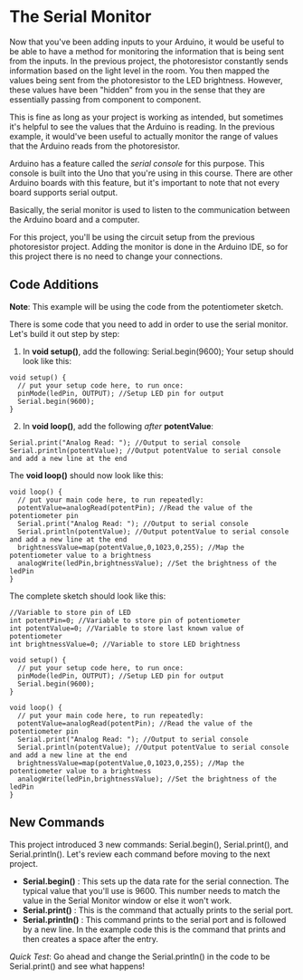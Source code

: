 # The Serial Monitor
Now that you've been adding inputs to your Arduino, it would be useful to be able to have a method for monitoring the information that is being sent from the inputs. In the previous project, the photoresistor constantly sends information based on the light level in the room. You then mapped the values being sent from the photoresistor to the LED brightness. However, these values have been "hidden" from you in the sense that they are essentially passing from component to component.

This is fine as long as your project is working as intended, but sometimes it's helpful to see the values that the Arduino is reading. In the previous example, it would've been useful to actually monitor the range of values that the Arduino reads from the photoresistor.

Arduino has a feature called the _serial console_ for this purpose. This console is built into the Uno that you're using in this course. There are other Arduino boards with this feature, but it's important to note that not every board supports serial output.

Basically, the serial monitor is used to listen to the  communication between the Arduino board and a computer.

For this project, you'll be using the circuit setup from the previous photoresistor project. Adding the monitor is done in the Arduino IDE, so for this project there is no need to change your connections.

## Code Additions

**Note**: This example will be using the code from the potentiometer sketch.

There is some code that you need to add in order to use the serial monitor. Let's build it out step by step:

1. In **void setup()**, add the following: Serial.begin(9600);
Your setup should look like this:
```arduino
void setup() {
  // put your setup code here, to run once:
  pinMode(ledPin, OUTPUT); //Setup LED pin for output
  Serial.begin(9600);
}
```
2. In **void loop()**, add the following _after_ **potentValue**:
```arduino
Serial.print("Analog Read: "); //Output to serial console
Serial.println(potentValue); //Output potentValue to serial console and add a new line at the end
```

The **void loop()** should now look like this:

```arduino
void loop() {
  // put your main code here, to run repeatedly:
  potentValue=analogRead(potentPin); //Read the value of the potentiometer pin
  Serial.print("Analog Read: "); //Output to serial console
  Serial.println(potentValue); //Output potentValue to serial console and add a new line at the end
  brightnessValue=map(potentValue,0,1023,0,255); //Map the potentiometer value to a brightness
  analogWrite(ledPin,brightnessValue); //Set the brightness of the ledPin   
}
```

The complete sketch should look like this:

```arduino
//Variable to store pin of LED
int potentPin=0; //Variable to store pin of potentiometer
int potentValue=0; //Variable to store last known value of potentiometer
int brightnessValue=0; //Variable to store LED brightness

void setup() {
  // put your setup code here, to run once:
  pinMode(ledPin, OUTPUT); //Setup LED pin for output
  Serial.begin(9600);
}

void loop() {
  // put your main code here, to run repeatedly:
  potentValue=analogRead(potentPin); //Read the value of the potentiometer pin
  Serial.print("Analog Read: "); //Output to serial console
  Serial.println(potentValue); //Output potentValue to serial console and add a new line at the end
  brightnessValue=map(potentValue,0,1023,0,255); //Map the potentiometer value to a brightness
  analogWrite(ledPin,brightnessValue); //Set the brightness of the ledPin   
}
```

## New Commands

This project introduced 3 new commands: Serial.begin(), Serial.print(), and Serial.println(). Let's review each command before moving to the next project.

 - **Serial.begin()** :  This sets up the data rate for the serial connection. The typical value that you'll use is 9600. This number needs to match the value in the Serial Monitor window or else it won't work.
- **Serial.print()** : This is the command that actually prints to the serial port.
- **Serial.println()** : This command prints to the serial port and is followed by a new line. In the example code this is the command that prints and then creates a space after the entry.

_Quick Test_: Go ahead and change the Serial.println() in the code to be Serial.print() and see what happens!
